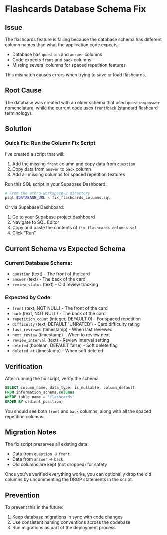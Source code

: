 # Flashcards Database Schema Fix

## Issue
The flashcards feature is failing because the database schema has different column names than what the application code expects:
- Database has `question` and `answer` columns
- Code expects `front` and `back` columns
- Missing several columns for spaced repetition features

This mismatch causes errors when trying to save or load flashcards.

## Root Cause
The database was created with an older schema that used `question`/`answer` nomenclature, while the current code uses `front`/`back` (standard flashcard terminology).

## Solution

### Quick Fix: Run the Column Fix Script

I've created a script that will:
1. Add the missing `front` column and copy data from `question`
2. Copy data from `answer` to `back` column
3. Add all missing columns for spaced repetition features

Run this SQL script in your Supabase Dashboard:

```bash
# From the athro-workspace-2 directory
psql $DATABASE_URL < fix_flashcards_columns.sql
```

Or via Supabase Dashboard:
1. Go to your Supabase project dashboard
2. Navigate to SQL Editor
3. Copy and paste the contents of `fix_flashcards_columns.sql`
4. Click "Run"

## Current Schema vs Expected Schema

### Current Database Schema:
- `question` (text) - The front of the card
- `answer` (text) - The back of the card
- `review_status` (text) - Old review tracking

### Expected by Code:
- `front` (text, NOT NULL) - The front of the card
- `back` (text, NOT NULL) - The back of the card
- `repetition_count` (integer, DEFAULT 0) - For spaced repetition
- `difficulty` (text, DEFAULT 'UNRATED') - Card difficulty rating
- `last_reviewed` (timestamp) - When last reviewed
- `next_review` (timestamp) - When to review next
- `review_interval` (text) - Review interval setting
- `deleted` (boolean, DEFAULT false) - Soft delete flag
- `deleted_at` (timestamp) - When soft deleted

## Verification

After running the fix script, verify the schema:

```sql
SELECT column_name, data_type, is_nullable, column_default
FROM information_schema.columns
WHERE table_name = 'flashcards'
ORDER BY ordinal_position;
```

You should see both `front` and `back` columns, along with all the spaced repetition columns.

## Migration Notes

The fix script preserves all existing data:
- Data from `question` → `front`
- Data from `answer` → `back`
- Old columns are kept (not dropped) for safety

Once you've verified everything works, you can optionally drop the old columns by uncommenting the DROP statements in the script.

## Prevention

To prevent this in the future:
1. Keep database migrations in sync with code changes
2. Use consistent naming conventions across the codebase
3. Run migrations as part of the deployment process 
 
 
 